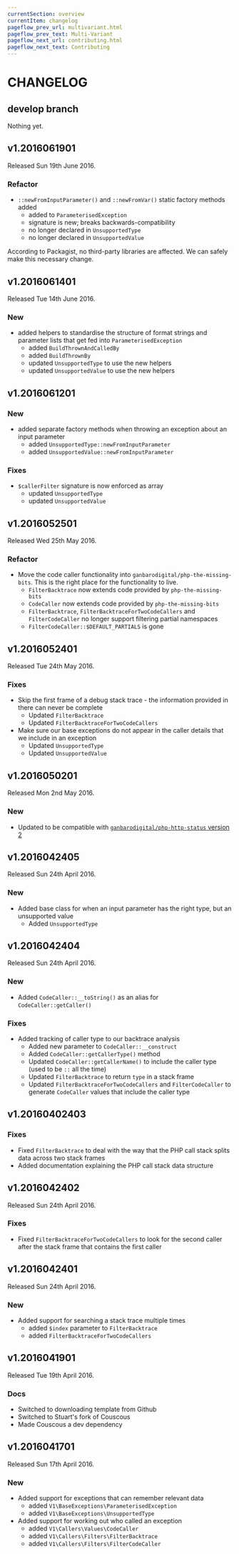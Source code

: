 ```yaml
---
currentSection: overview
currentItem: changelog
pageflow_prev_url: multivariant.html
pageflow_prev_text: Multi-Variant
pageflow_next_url: contributing.html
pageflow_next_text: Contributing
---
```

# CHANGELOG

## develop branch

Nothing yet.

## v1.2016061901

Released Sun 19th June 2016.

### Refactor

* `::newFromInputParameter()` and `::newFromVar()` static factory methods added
  - added to `ParameterisedException`
  - signature is new; breaks backwards-compatibility
  - no longer declared in `UnsupportedType`
  - no longer declared in `UnsupportedValue`

According to Packagist, no third-party libraries are affected. We can safely make this necessary change.

## v1.2016061401

Released Tue 14th June 2016.

### New

* added helpers to standardise the structure of format strings and parameter lists that get fed into `ParameterisedException`
  - added `BuildThrownAndCalledBy`
  - added `BuildThrownBy`
  - updated `UnsupportedType` to use the new helpers
  - updated `UnsupportedValue` to use the new helpers

## v1.2016061201

### New

* added separate factory methods when throwing an exception about an input parameter
  - added `UnsupportedType::newFromInputParameter`
  - added `UnsupportedValue::newFromInputParameter`

### Fixes

* `$callerFilter` signature is now enforced as array
  - updated `UnsupportedType`
  - updated `UnsupportedValue`

## v1.2016052501

Released Wed 25th May 2016.

### Refactor

* Move the code caller functionality into `ganbarodigital/php-the-missing-bits`. This is the right place for the functionality to live.
  - `FilterBacktrace` now extends code provided by `php-the-missing-bits`
  - `CodeCaller` now extends code provided by `php-the-missing-bits`
  - `FilterBacktrace`, `FilterBacktraceForTwoCodeCallers` and `FilterCodeCaller` no longer support filtering partial namespaces
  - `FilterCodeCaller::$DEFAULT_PARTIALS` is gone

## v1.2016052401

Released Tue 24th May 2016.

### Fixes

* Skip the first frame of a debug stack trace - the information provided in there can never be complete
  - Updated `FilterBacktrace`
  - Updated `FilterBacktraceForTwoCodeCallers`
* Make sure our base exceptions do not appear in the caller details that we include in an exception
  - Updated `UnsupportedType`
  - Updated `UnsupportedValue`

## v1.2016050201

Released Mon 2nd May 2016.

### New

* Updated to be compatible with [`ganbarodigital/php-http-status` version 2](https://ganbarodigital.github.io/php-http-status)

## v1.2016042405

Released Sun 24th April 2016.

### New

* Added base class for when an input parameter has the right type, but an unsupported value
  - Added `UnsupportedType`

## v1.2016042404

Released Sun 24th April 2016.

### New

* Added `CodeCaller::__toString()` as an alias for `CodeCaller::getCaller()`

### Fixes

* Added tracking of caller type to our backtrace analysis
  - Added new parameter to `CodeCaller::__construct`
  - Added `CodeCaller::getCallerType()` method
  - Updated `CodeCaller::getCallerName()` to include the caller type (used to be `::` all the time)
  - Updated `FilterBacktrace` to return `type` in a stack frame
  - Updated `FilterBacktraceForTwoCodeCallers` and `FilterCodeCaller` to generate `CodeCaller` values that include the caller type

## v1.20160402403

### Fixes

* Fixed `FilterBacktrace` to deal with the way that the PHP call stack splits data across two stack frames
* Added documentation explaining the PHP call stack data structure

## v1.2016042402

Released Sun 24th April 2016.

### Fixes

* Fixed `FilterBacktraceForTwoCodeCallers` to look for the second caller after the stack frame that contains the first caller

## v1.2016042401

Released Sun 24th April 2016.

### New

* Added support for searching a stack trace multiple times
  - added `$index` parameter to `FilterBacktrace`
  - added `FilterBacktraceForTwoCodeCallers`

## v1.2016041901

Released Tue 19th April 2016.

### Docs

* Switched to downloading template from Github
* Switched to Stuart's fork of Couscous
* Made Couscous a dev dependency

## v1.2016041701

Released Sun 17th April 2016.

### New

* Added support for exceptions that can remember relevant data
  - added `V1\BaseExceptions\ParameterisedException`
  - added `V1\BaseExceptions\UnsupportedType`
* Added support for working out who called an exception
  - added `V1\Callers\Values\CodeCaller`
  - added `V1\Callers\Filters\FilterBacktrace`
  - added `V1\Callers\Filters\FilterCodeCaller`
